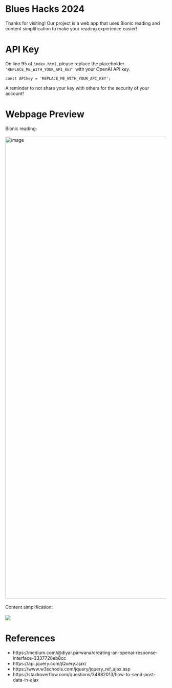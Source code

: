 # Blues Hacks 2024
Thanks for visiting! Our project is a web app that uses Bionic reading and content simplification to make your reading experience easier!

# API Key
On line 95 of ```index.html```, please replace the placeholder ```'REPLACE_ME_WITH_YOUR_API_KEY'``` with your OpenAI API key.
```
const APIkey = 'REPLACE_ME_WITH_YOUR_API_KEY';
```
A reminder to not share your key with others for the security of your account!

# Webpage Preview
Bionic reading: <br><br>
<img width="1439" alt="image" src="https://github.com/AnnW0/blueshacks2024/assets/133375212/7dcc0df6-dcde-4fd5-8e84-ccea80691810"> <br><br>
Content simplification: <br><br>
<img src="https://github.com/AnnW0/blueshacks2024/assets/133375212/2e6aefdd-e712-480b-a8f3-016c61394bbd">


# References
<ul>
  <li>https://medium.com/@diyar.parwana/creating-an-openai-response-interface-3337728eb8cc</li>
  <li>https://api.jquery.com/jQuery.ajax/</li>
  <li>https://www.w3schools.com/jquery/jquery_ref_ajax.asp</li>
  <li>https://stackoverflow.com/questions/34882013/how-to-send-post-data-in-ajax</li>
</ul>

